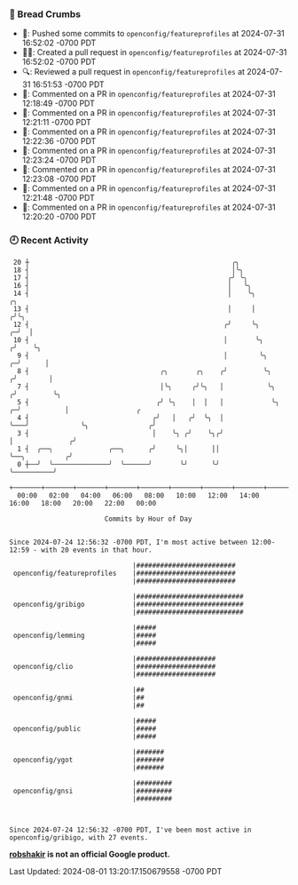 ### 🍞 Bread Crumbs

 * 🚢: Pushed some commits to `openconfig/featureprofiles` at 2024-07-31 16:52:02 -0700 PDT
 * ✍🏼: Created a pull request in `openconfig/featureprofiles` at 2024-07-31 16:52:02 -0700 PDT
 * 🔍: Reviewed a pull request in  `openconfig/featureprofiles` at 2024-07-31 16:51:53 -0700 PDT
 * 💬: Commented on a PR in  `openconfig/featureprofiles` at 2024-07-31 12:18:49 -0700 PDT
 * 💬: Commented on a PR in  `openconfig/featureprofiles` at 2024-07-31 12:21:11 -0700 PDT
 * 💬: Commented on a PR in  `openconfig/featureprofiles` at 2024-07-31 12:22:36 -0700 PDT
 * 💬: Commented on a PR in  `openconfig/featureprofiles` at 2024-07-31 12:23:24 -0700 PDT
 * 💬: Commented on a PR in  `openconfig/featureprofiles` at 2024-07-31 12:23:08 -0700 PDT
 * 💬: Commented on a PR in  `openconfig/featureprofiles` at 2024-07-31 12:21:48 -0700 PDT
 * 💬: Commented on a PR in  `openconfig/featureprofiles` at 2024-07-31 12:20:20 -0700 PDT

### 🕘 Recent Activity
```
 20 ┼                                                   ╭╮
 18 ┤                                                   │╰╮
 17 ┤                                                  ╭╯ ╰╮
 16 ┤                                                  │   ╰╮
 14 ┤                                                  │    ╰╮                   ╭╮
 13 ┤                                                  │     │                  ╭╯╰╮
 12 ┤                                                 ╭╯     ╰╮               ╭─╯  │
 10 ┤                                                 │       ╰╮             ╭╯    ╰╮
  9 ┤                                                 │        ╰╮          ╭─╯      │
  8 ┤                                 ╭╮       ╭╮    ╭╯         ╰╮        ╭╯        │
  7 ┤                                 │╰╮     ╭╯╰╮   │           ╰╮      ╭╯         ╰╮
  5 ┤                                ╭╯ ╰╮    │  │   │            ╰╮   ╭─╯           │                 ╭
  4 ┤                               ╭╯   │   ╭╯  ╰╮  │             ╰───╯             ╰╮               ╭╯
  3 ┤                               │    ╰╮ ╭╯    ╰╮╭╯                                │              ╭╯
  1 ┤  ╭──╮              ╭──╮      ╭╯     ╰╮│      ││                                 ╰──╮          ╭╯
  0 ┼──╯  ╰──────────────╯  ╰──────╯       ╰╯      ╰╯                                    ╰──────────╯
    +───────+───────+───────+───────+───────+───────+───────+───────+───────+───────+───────+───────+────
  00:00   02:00   04:00   06:00   08:00   10:00   12:00   14:00   16:00   18:00   20:00   22:00   00:00   

						Commits by Hour of Day


Since 2024-07-24 12:56:32 -0700 PDT, I'm most active between 12:00-12:59 - with 20 events in that hour.

```



```
                               |#########################
 openconfig/featureprofiles    |#########################
                               |#########################

                               |###########################
 openconfig/gribigo            |###########################
                               |###########################

                               |#####
 openconfig/lemming            |#####
                               |#####

                               |####################
 openconfig/clio               |####################
                               |####################

                               |##
 openconfig/gnmi               |##
                               |##

                               |#####
 openconfig/public             |#####
                               |#####

                               |#######
 openconfig/ygot               |#######
                               |#######

                               |#########
 openconfig/gnsi               |#########
                               |#########



Since 2024-07-24 12:56:32 -0700 PDT, I've been most active in openconfig/gribigo, with 27 events.

```
**[robshakir](mailto:robjs@google.com) is not an official Google product.**  


Last Updated: 2024-08-01 13:20:17.150679558 -0700 PDT
